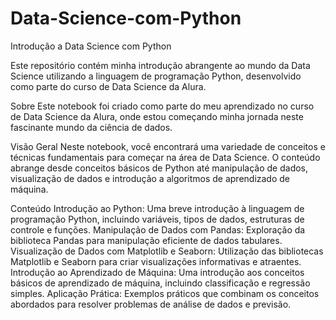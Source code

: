 # Data-Science-com-Python
Introdução a Data Science com Python

Este repositório contém minha introdução abrangente ao mundo da Data Science utilizando a linguagem de programação Python, desenvolvido como parte do curso de Data Science da Alura.

Sobre
Este notebook foi criado como parte do meu aprendizado no curso de Data Science da Alura, onde estou começando minha jornada neste fascinante mundo da ciência de dados.

Visão Geral
Neste notebook, você encontrará uma variedade de conceitos e técnicas fundamentais para começar na área de Data Science. O conteúdo abrange desde conceitos básicos de Python até manipulação de dados, visualização de dados e introdução a algoritmos de aprendizado de máquina.

Conteúdo
Introdução ao Python: Uma breve introdução à linguagem de programação Python, incluindo variáveis, tipos de dados, estruturas de controle e funções.
Manipulação de Dados com Pandas: Exploração da biblioteca Pandas para manipulação eficiente de dados tabulares.
Visualização de Dados com Matplotlib e Seaborn: Utilização das bibliotecas Matplotlib e Seaborn para criar visualizações informativas e atraentes.
Introdução ao Aprendizado de Máquina: Uma introdução aos conceitos básicos de aprendizado de máquina, incluindo classificação e regressão simples.
Aplicação Prática: Exemplos práticos que combinam os conceitos abordados para resolver problemas de análise de dados e previsão.
